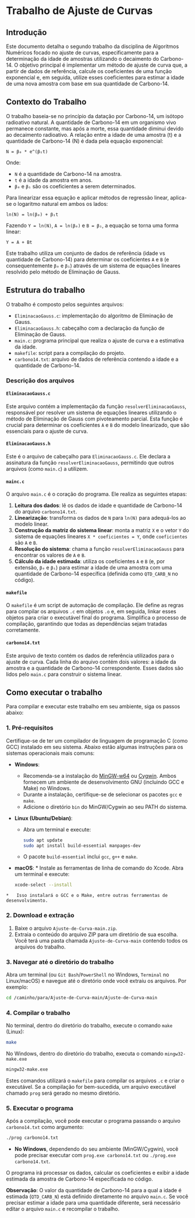 # Trabalho de Ajuste de Curvas

## Introdução

Este documento detalha o segundo trabalho da disciplina de Algoritmos Numéricos focado no ajuste de curvas, especificamente para a determinação da idade de amostras utilizando o decaimento do Carbono-14. O objetivo principal é implementar um método de ajuste de curva que, a partir de dados de referência, calcule os coeficientes de uma função exponencial e, em seguida, utilize esses coeficientes para estimar a idade de uma nova amostra com base em sua quantidade de Carbono-14.

## Contexto do Trabalho

O trabalho baseia-se no princípio da datação por Carbono-14, um isótopo radioativo natural. A quantidade de Carbono-14 em um organismo vivo permanece constante, mas após a morte, essa quantidade diminui devido ao decaimento radioativo. A relação entre a idade de uma amostra (t) e a quantidade de Carbono-14 (N) é dada pela equação exponencial:

`N = β₀ * e^(β₁t)`

Onde:
- `N` é a quantidade de Carbono-14 na amostra.
- `t` é a idade da amostra em anos.
- `β₀` e `β₁` são os coeficientes a serem determinados.

Para linearizar essa equação e aplicar métodos de regressão linear, aplica-se o logaritmo natural em ambos os lados:

`ln(N) = ln(β₀) + β₁t`

Fazendo `Y = ln(N)`, `A = ln(β₀)` e `B = β₁`, a equação se torna uma forma linear:

`Y = A + Bt`

Este trabalho utiliza um conjunto de dados de referência (idade vs quantidade de Carbono-14) para determinar os coeficientes `A` e `B` (e consequentemente `β₀` e `β₁`) através de um sistema de equações lineares resolvido pelo método de Eliminação de Gauss.

## Estrutura do trabalho

O trabalho é composto pelos seguintes arquivos:

- `EliminacaoGauss.c`: implementação do algoritmo de Eliminação de Gauss.
- `EliminacaoGauss.h`: cabeçalho com a declaração da função de Eliminação de Gauss.
- `main.c`: programa principal que realiza o ajuste de curva e a estimativa da idade.
- `makefile`: script para a compilação do projeto.
- `carbono14.txt`: arquivo de dados de referência contendo a idade e a quantidade de Carbono-14.

### Descrição dos arquivos

#### `EliminacaoGauss.c`

Este arquivo contém a implementação da função `resolverEliminacaoGauss`, responsável por resolver um sistema de equações lineares utilizando o método de Eliminação de Gauss com pivoteamento parcial. Esta função é crucial para determinar os coeficientes `A` e `B` do modelo linearizado, que são essenciais para o ajuste de curva.

#### `EliminacaoGauss.h`

Este é o arquivo de cabeçalho para `EliminacaoGauss.c`. Ele declara a assinatura da função `resolverEliminacaoGauss`, permitindo que outros arquivos (como `main.c`) a utilizem.

#### `mainc.c`

O arquivo `main.c` é o coração do programa. Ele realiza as seguintes etapas: 

1. **Leitura dos dados**: lê os dados de idade e quantidade de Carbono-14 do arquivo `carbono14.txt`.
2. **Linearização**: transforma os dados de `N` para `ln(N)` para adequá-los ao modelo linear.
3. **Construção da matriz do sistema linear**: monta a matriz `X` e o vetor `Y` do sistema de equações lineares `X * coeficientes = Y`, onde `coeficientes` são `A` e `B`.
4. **Resolução do sistema**: chama a função `resolverEliminacaoGauss` para encontrar os valores de `A` e `B`.
5. **Cálculo da idade estimada**: utiliza os coeficientes `A` e `B` (e, por extensão, `β₀` e `β₁`) para estimar a idade de uma amostra com uma quantidade de Carbono-14 específica (definida como `QTD_CARB_N` no código).

#### `makefile`

O `makefile` é um script de automação de compilação. Ele define as regras para compilar os arquivos `.c` em objetos `.o` e, em seguida, linkar esses objetos para criar o executável final do programa. Simplifica o processo de compilação, garantindo que todas as dependências sejam tratadas corretamente.

#### `carbono14.txt`

Este arquivo de texto contém os dados de referência utilizados para o ajuste de curva. Cada linha do arquivo contém dois valores: a idade da amostra e a quantidade de Carbono-14 correspondente. Esses dados são lidos pelo `main.c` para construir o sistema linear.

## Como executar o trabalho

Para compilar e executar este trabalho em seu ambiente, siga os passos abaixo:

### 1. Pré-requisitos

Certifique-se de ter um compilador de linguagem de programação C (como GCC) instalado em seu sistema. Abaixo estão algumas instruções para os sistemas operacionais mais comuns:

*   **Windows**:
    *   Recomenda-se a instalação do [MinGW-w64](https://sourceforge.net/projects/mingw-w64/) ou [Cygwin](https://www.cygwin.com/). Ambos fornecem um ambiente de desenvolvimento GNU (incluindo GCC e Make) no Windows.
    *   Durante a instalação, certifique-se de selecionar os pacotes `gcc` e `make`.
    *   Adicione o diretório `bin` do MinGW/Cygwin ao seu PATH do sistema.

*   **Linux (Ubuntu/Debian)**:
    *   Abra um terminal e execute:
        ```bash
        sudo apt update
        sudo apt install build-essential manpages-dev
        ```
    *   O pacote `build-essential` inclui `gcc`, `g++` e `make`.

 *   **macOS**:
    *   Instale as ferramentas de linha de comando do Xcode. Abra um terminal e execute:
        ```bash
        xcode-select --install
        ```
    *   Isso instalará o GCC e o Make, entre outras ferramentas de desenvolvimento.

### 2. Download e extração

1. Baixe o arquivo `Ajuste-de-Curva-main.zip`.
2. Extraia o conteúdo do arquivo ZIP para um diretório de sua escolha. Você terá uma pasta chamada `Ajuste-de-Curva-main` contendo todos os arquivos do trabalho.

### 3. Navegar até o diretório do trabalho

Abra um terminal (ou `Git Bash`/`PowerShell` no Windows, `Terminal` no Linux/macOS) e navegue até o diretório onde você extraiu os arquivos. Por exemplo:

```bash
cd /caminho/para/Ajuste-de-Curva-main/Ajuste-de-Curva-main
```

### 4. Compilar o trabalho

No terminal, dentro do diretório do trabalho, execute o comando `make` (Linux):

```bash
make
```

No Windows, dentro do diretório do trabalho, executa o comando `mingw32-make.exe`

```bash
mingw32-make.exe
```

Estes comandos utilizará o `makefile` para compilar os arquivos `.c` e criar o executável. Se a compilação for bem-sucedida, um arquivo executável chamado `prog` será gerado no mesmo diretório.

### 5. Executar o programa

Após a compilação, você pode executar o programa passando o arquivo `carbono14.txt` como argumento:

```bash
./prog carbono14.txt
```

*   **No Windows**, dependendo do seu ambiente (MinGW/Cygwin), você pode precisar executar com `prog.exe carbono14.txt` ou `./prog.exe carbono14.txt`.

O programa irá processar os dados, calcular os coeficientes e exibir a idade estimada da amostra de Carbono-14 especificada no código.

**Observação**: O valor da quantidade de Carbono-14 para a qual a idade é estimada (`QTD_CARB_N`) está definido diretamente no arquivo `main.c`. Se você precisar estimar a idade para uma quantidade diferente, será necessário editar o arquivo `main.c` e recompilar o trabalho.
